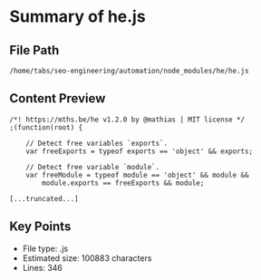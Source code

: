 # Summary of he.js
  
## File Path
`/home/tabs/seo-engineering/automation/node_modules/he/he.js`

## Content Preview
```
/*! https://mths.be/he v1.2.0 by @mathias | MIT license */
;(function(root) {

	// Detect free variables `exports`.
	var freeExports = typeof exports == 'object' && exports;

	// Detect free variable `module`.
	var freeModule = typeof module == 'object' && module &&
		module.exports == freeExports && module;

[...truncated...]
```

## Key Points
- File type: .js
- Estimated size: 100883 characters
- Lines: 346
